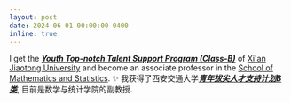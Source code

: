 ```yaml
---
layout: post
date: 2024-06-01 00:00:00-0400
inline: true
---
```


I get the [***Youth Top-notch Talent Support Program (Class-B)***](https://mp.weixin.qq.com/s/uLXkxSNrrfCVH_soBRdqIw) of [Xi'an Jiaotong University](https://www.xjtu.edu.cn/) and become an associate professor in the [School of Mathematics and Statistics](https://math.xjtu.edu.cn/index.htm). :sparkles:
我获得了西安交通大学[***青年拔尖人才支持计划B类***](https://math.xjtu.edu.cn/info/1279/12223.htm), 目前是数学与统计学院的副教授.